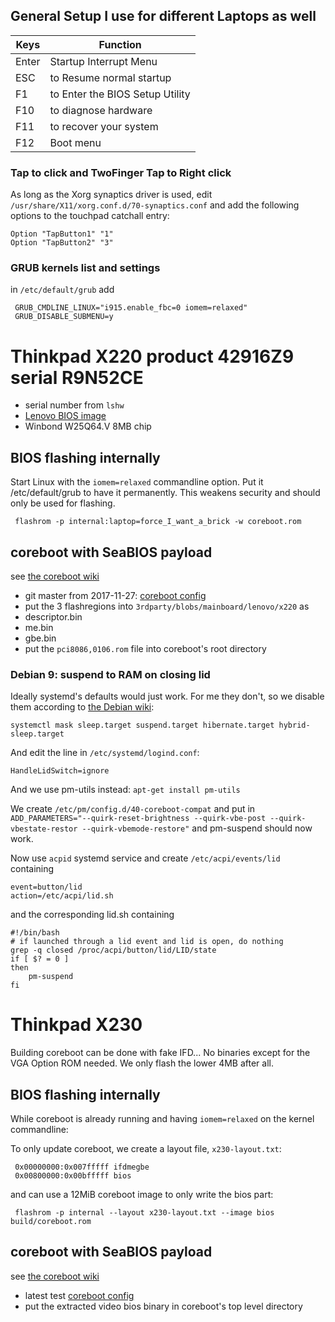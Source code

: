 ## General Setup I use for different Laptops as well

| Keys | Function |
| --- | --- |
| Enter | Startup Interrupt Menu |
| ESC | to Resume normal startup |
| F1 | to Enter the BIOS Setup Utility |
| F10 | to diagnose hardware |
| F11 | to recover your system |
| F12 | Boot menu |

### Tap to click and TwoFinger Tap to Right click
As long as the Xorg synaptics driver is used, edit
`/usr/share/X11/xorg.conf.d/70-synaptics.conf` and add the following options to
the touchpad catchall entry:

    Option "TapButton1" "1"
    Option "TapButton2" "3"


### GRUB kernels list and settings
in `/etc/default/grub` add

     GRUB_CMDLINE_LINUX="i915.enable_fbc=0 iomem=relaxed"
     GRUB_DISABLE_SUBMENU=y




# Thinkpad X220 product 42916Z9 serial R9N52CE
* serial number from `lshw`
* [Lenovo BIOS image](https://github.com/merge/specs/raw/master/x220/R9N52CE_orig_flash.bin)
* Winbond W25Q64.V 8MB chip

## BIOS flashing internally
Start Linux with the `iomem=relaxed` commandline option. Put it /etc/default/grub
to have it permanently. This weakens security and should only be used for flashing.

     flashrom -p internal:laptop=force_I_want_a_brick -w coreboot.rom

## coreboot with SeaBIOS payload

see [the coreboot wiki](https://www.coreboot.org/Build_HOWTO)
* git master from 2017-11-27: [coreboot config](https://github.com/merge/specs/blob/master/x220/coreboot_R9N52CE_seabios.config)
* put the 3 flashregions into `3rdparty/blobs/mainboard/lenovo/x220` as
 * descriptor.bin
 * me.bin
 * gbe.bin
* put the `pci8086,0106.rom` file into coreboot's root directory

### Debian 9: suspend to RAM on closing lid
Ideally systemd's defaults would just work. For me they don't, so we disable them
according to [the Debian wiki](https://wiki.debian.org/Suspend):

    systemctl mask sleep.target suspend.target hibernate.target hybrid-sleep.target

And edit the line in `/etc/systemd/logind.conf`:

    HandleLidSwitch=ignore

And we use pm-utils instead: `apt-get install pm-utils`

We create `/etc/pm/config.d/40-coreboot-compat` and put in
`ADD_PARAMETERS="--quirk-reset-brightness --quirk-vbe-post --quirk-vbestate-restor --quirk-vbemode-restore"`
and pm-suspend should now work.

Now use `acpid` systemd service and create `/etc/acpi/events/lid` containing

    event=button/lid
    action=/etc/acpi/lid.sh

and the corresponding lid.sh containing

    #!/bin/bash
    # if launched through a lid event and lid is open, do nothing
    grep -q closed /proc/acpi/button/lid/LID/state
    if [ $? = 0 ]
    then
    	pm-suspend
    fi






# Thinkpad X230
Building coreboot can be done with fake IFD... No binaries except for the VGA Option ROM
needed. We only flash the lower 4MB after all.

## BIOS flashing internally
While coreboot is already running and having `iomem=relaxed` on the kernel commandline:

To only update coreboot, we create a layout file, `x230-layout.txt`:

     0x00000000:0x007fffff ifdmegbe
     0x00800000:0x00bfffff bios

and can use a 12MiB coreboot image to only write the bios part:

     flashrom -p internal --layout x230-layout.txt --image bios build/coreboot.rom


## coreboot with SeaBIOS payload

see [the coreboot wiki](https://www.coreboot.org/Build_HOWTO)
* latest test [coreboot config](X230_NEW_coreboot_seabios.config)
* put the extracted video bios binary in coreboot's top level directory
